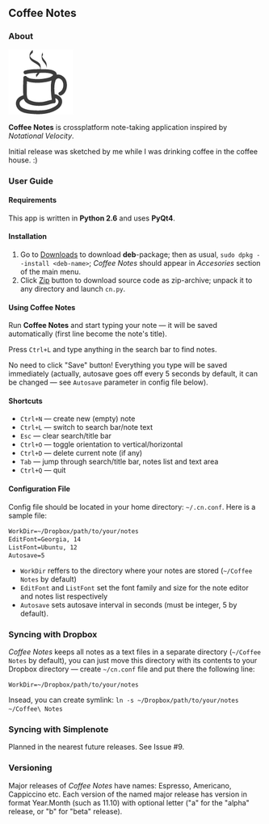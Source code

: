 <!-- -*- mode: markdown -*- -->
Coffee Notes
------------

### About

![](https://github.com/dmych/cn/raw/master/icon.png)

**Coffee Notes** is crossplatform note-taking application inspired by *Notational Velocity*.

Initial release was sketched by me while I was drinking coffee in the coffee house. :)

### User Guide

#### Requirements

This app is written in **Python 2.6** and uses **PyQt4**.

#### Installation

1. Go to [Downloads](https://github.com/dmych/cn/downloads) to download **deb**-package; then as usual, `sudo dpkg --install <deb-name>`; *Coffee Notes* should appear in *Accesories* section of the main menu.
2. Click [Zip](https://github.com/dmych/cn/zipball/master) button to download source code as zip-archive; unpack it to any directory and launch `cn.py`.

#### Using Coffee Notes

Run **Coffee Notes** and start typing your note — it will be saved automatically (first line become the note's title).

Press `Ctrl+L` and type anything in the search bar to find notes.

No need to click "Save" button! Everything you type will be saved immediately (actually, autosave goes off every 5 seconds by default, it can be changed — see `Autosave` parameter in config file below).

#### Shortcuts

* `Ctrl+N` — create new (empty) note
* `Ctrl+L` — switch to search bar/note text
* `Esc` — clear search/title bar
* `Ctrl+O` — toggle orientation to vertical/horizontal
* `Ctrl+D` — delete current note (if any)
* `Tab` — jump through search/title bar, notes list and text area
* `Ctrl+Q` — quit

#### Configuration File

Config file should be located in your home directory: `~/.cn.conf`. Here is a sample file:

    WorkDir=~/Dropbox/path/to/your/notes
    EditFont=Georgia, 14
    ListFont=Ubuntu, 12
    Autosave=5
    
* `WorkDir` reffers to the directory where your notes are stored (`~/Coffee Notes` by default)
* `EditFont` and `ListFont` set the font family and size for the note editor and notes list respectively
* `Autosave` sets autosave interval in seconds (must be integer, 5 by default).

### Syncing with Dropbox

*Coffee Notes* keeps all notes as a text files in a separate directory (`~/Coffee Notes` by default), you can just move this directory with its contents to your Dropbox directory — create `~/cn.conf` file and put there the following line:

    WorkDir=~/Dropbox/path/to/your/notes

Insead, you can create symlink: `ln -s ~/Dropbox/path/to/your/notes ~/Coffee\ Notes`

### Syncing with Simplenote

Planned in the nearest future releases. See Issue #9.

### Versioning

Major releases of *Coffee Notes* have names: Espresso, Americano, Cappiccino etc. Each version of the named major release has version in format Year.Month (such as 11.10) with optional letter ("a" for the "alpha" release, or "b" for "beta" release).
